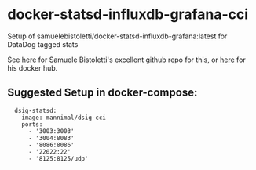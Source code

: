 # docker-statsd-influxdb-grafana-cci
Setup of samuelebistoletti/docker-statsd-influxdb-grafana:latest for DataDog tagged stats

See [here](https://github.com/samuelebistoletti/docker-statsd-influxdb-grafana) for Samuele Bistoletti's excellent github repo for this, or [here](https://hub.docker.com/r/samuelebistoletti/docker-statsd-influxdb-grafana/~/dockerfile/) for his docker hub.

## Suggested Setup in docker-compose:

```
  dsig-statsd:
    image: mannimal/dsig-cci
    ports:
      - '3003:3003'
      - '3004:8083'
      - '8086:8086'
      - '22022:22'
      - '8125:8125/udp'
```
